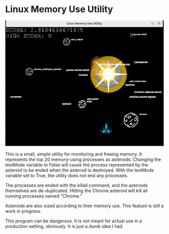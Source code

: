 # Linux Memory Use Utility

![screenshot](https://github.com/codygula/Asteroid-memory-manager/blob/main/screenshot.png)

This is a small, simple utility for monitoring and freeing memory. It represents the top 20 memory-using processes as asteroids. Changing the testMode variable to False will cause the process represented by the asteroid to be ended when the asteroid is destroyed. With the testMode variable set to True, the utility does not end any processes.

The processes are ended with the killall command, and the asteroids themselves are de-duplicated. Hitting the Chrome asteroid will kill all running processes named "Chrome." 

Asteroids are also sized according to their memory use. This feature is still a work in progress.

This program can be dangerous. It is not meant for actual use in a production setting, obviously. It is just a dumb idea I had.

